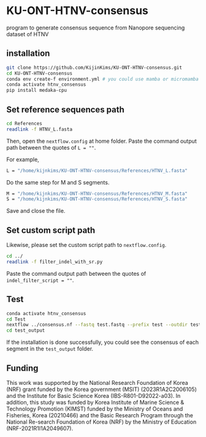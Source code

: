 # KU-ONT-HTNV-consensus
program to generate consensus sequence from Nanopore sequencing dataset of HTNV

## installation
```bash
git clone https://github.com/KijinKims/KU-ONT-HTNV-consensus.git
cd KU-ONT-HTNV-consensus
conda env create-f environment.yml # you could use mamba or micromamba for faster installation.
conda activate htnv_consensus
pip install medaka-cpu
```

## Set reference sequences path
```bash
cd References
readlink -f HTNV_L.fasta
```

Then, open the `nextflow.config` at home folder.
Paste the command output path between the quotes of `L = ""`.

For example,
```bash
L = "/home/kijnkims/KU-ONT-HTNV-consensus/References/HTNV_L.fasta"
```

Do the same step for M and S segments.
```bash
M = "/home/kijnkims/KU-ONT-HTNV-consensus/References/HTNV_M.fasta"
S = "/home/kijnkims/KU-ONT-HTNV-consensus/References/HTNV_S.fasta"
```
Save and close the file.

## Set custom script path
Likewise, please set the custom script path to `nextflow.config`.

```bash
cd ../
readlink -f filter_indel_with_sr.py
```

Paste the command output path between the quotes of `indel_filter_script = ""`.

## Test
```bash
conda activate htnv_consensus
cd Test
nextflow ../consensus.nf --fastq test.fastq --prefix test --outdir test_output
cd test_output
```

If the installation is done successfully, you could see the consensus of each segment in the `test_output` folder.

## Funding
This work was supported by the National Research Foundation of Korea (NRF) grant funded by the Korea government (MSIT) (2023R1A2C2006105) and the Institute for Basic Science Korea (IBS-R801-D92022-a03). In addition, this study was funded by Korea Institute of Marine Science & Technology Promotion (KIMST) funded by the Ministry of Oceans and Fisheries, Korea (20210466) and the Basic Research Program through the National Re-search Foundation of Korea (NRF) by the Ministry of Education (NRF-2021R1I1A2049607).
